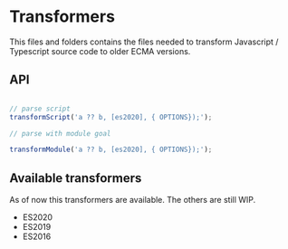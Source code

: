 # Transformers

This files and folders contains the files needed to transform Javascript / Typescript source code to older ECMA versions.

## API

```js

// parse script
transformScript('a ?? b, [es2020], { OPTIONS});');

// parse with module goal

transformModule('a ?? b, [es2020], { OPTIONS});');

```

## Available transformers

As of now this transformers are available. The others are still WIP.

- ES2020
- ES2019
- ES2016

